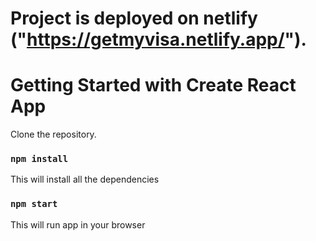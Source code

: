 # Project is deployed on netlify ("https://getmyvisa.netlify.app/").

# Getting Started with Create React App

Clone the repository.

### `npm install`

This will install all the dependencies

### `npm start` 

This will run app in your browser

